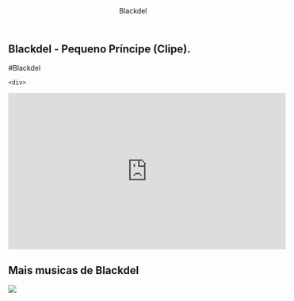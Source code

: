 <html lang="pr-br">
<head>
    <link rel="stylesheet" href="styles.css" />
    <link rel="preconnect" href="https://fonts.googleapis.com">
<link rel="preconnect" href="https://fonts.gstatic.com" crossorigin>
<link href="https://fonts.googleapis.com/css2?family=Chakra+Petch:ital,wght@0,300;0,400;0,500;0,600;0,700;1,300;1,400;1,500;1,600;1,700&display=swap" rel="stylesheet">
    <title>Site Do Blackdel</title>
 </head>
 
<body>

<header>Blackdel</header>

<section>
    <div class="chamada-texto">
        <h1>Blackdel - Pequeno Príncipe (Clipe).</h1>
        <p>#Blackdel</p>
    </div>
        
    <div>
<iframe width="560" height="315" src="https://www.youtube.com/embed/qPqP-vCb5j8?si=igVAxxicqvhL8sY4" title="YouTube video player" frameborder="0" allow="accelerometer; autoplay; clipboard-write; encrypted-media; gyroscope; picture-in-picture; web-share" referrerpolicy="strict-origin-when-cross-origin" allowfullscreen></iframe>
    </div>
</section>

<section>
   <h2>Mais musicas de Blackdel</h2>
   <div>
       <a href="https://www.youtube.com/watch?v=d9OZnrGa76Y">
     <img src="https://img.youtube.com/vi/d9OZnrGa76Y/maxresdefault.jpg" />
       </a>
   </div>
</section>

</body>

</html>